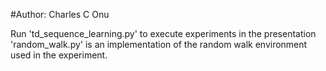#Author: Charles C Onu

Run 'td_sequence_learning.py' to execute experiments in the presentation
'random_walk.py' is an implementation of the random walk environment used in the experiment.
